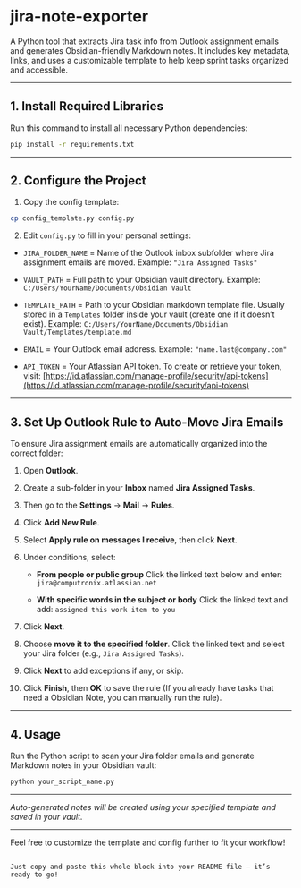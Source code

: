 # jira-note-exporter

A Python tool that extracts Jira task info from Outlook assignment emails and generates Obsidian-friendly Markdown notes.
It includes key metadata, links, and uses a customizable template to help keep sprint tasks organized and accessible.


---

## 1. Install Required Libraries

Run this command to install all necessary Python dependencies:

```bash
pip install -r requirements.txt
````

---

## 2. Configure the Project

1. Copy the config template:

```bash
cp config_template.py config.py
```

2. Edit `config.py` to fill in your personal settings:

* `JIRA_FOLDER_NAME` = Name of the Outlook inbox subfolder where Jira assignment emails are moved.
  Example: `"Jira Assigned Tasks"`

* `VAULT_PATH` = Full path to your Obsidian vault directory.
  Example: `C:/Users/YourName/Documents/Obsidian Vault`

* `TEMPLATE_PATH` = Path to your Obsidian markdown template file.
  Usually stored in a `Templates` folder inside your vault (create one if it doesn’t exist).
  Example: `C:/Users/YourName/Documents/Obsidian Vault/Templates/template.md`

* `EMAIL` = Your Outlook email address.
  Example: `"name.last@company.com"`

* `API_TOKEN` = Your Atlassian API token.
  To create or retrieve your token, visit:
  [https://id.atlassian.com/manage-profile/security/api-tokens](https://id.atlassian.com/manage-profile/security/api-tokens)

---

## 3. Set Up Outlook Rule to Auto-Move Jira Emails

To ensure Jira assignment emails are automatically organized into the correct folder:

1. Open **Outlook**.

2. Create a sub-folder in your **Inbox** named **Jira Assigned Tasks**.

3. Then go to the **Settings** → **Mail** → **Rules**.

4. Click **Add New Rule**.

5. Select **Apply rule on messages I receive**, then click **Next**.

6. Under conditions, select:

   * **From people or public group**
     Click the linked text below and enter: `jira@computronix.atlassian.net`

   * **With specific words in the subject or body**
     Click the linked text and add: `assigned this work item to you`

6. Click **Next**.

7. Choose **move it to the specified folder**.
   Click the linked text and select your Jira folder (e.g., `Jira Assigned Tasks`).

8. Click **Next** to add exceptions if any, or skip.

9. Click **Finish**, then **OK** to save the rule (If you already have tasks that need a Obsidian Note, you can manually run the rule).

---

## 4. Usage

Run the Python script to scan your Jira folder emails and generate Markdown notes in your Obsidian vault:

```bash
python your_script_name.py
```

---

*Auto-generated notes will be created using your specified template and saved in your vault.*

---

Feel free to customize the template and config further to fit your workflow!

```

Just copy and paste this whole block into your README file — it’s ready to go!
```
